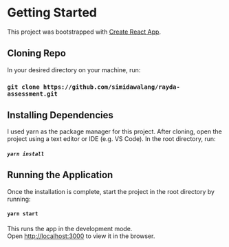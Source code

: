 # Getting Started

This project was bootstrapped with [Create React App](https://github.com/facebook/create-react-app).

## Cloning Repo
In your desired directory on your machine, run:
### `git clone https://github.com/simidawalang/rayda-assessment.git`

## Installing Dependencies
I used yarn as the package manager for this project.
After cloning, open the project using a text editor or IDE (e.g. VS Code).
In the root directory, run:
##### `yarn install`

## Running the Application
Once the installation is complete, start the project in the root directory by running:
#### `yarn start`

This runs the app in the development mode.\
Open [http://localhost:3000](http://localhost:3000) to view it in the browser.

